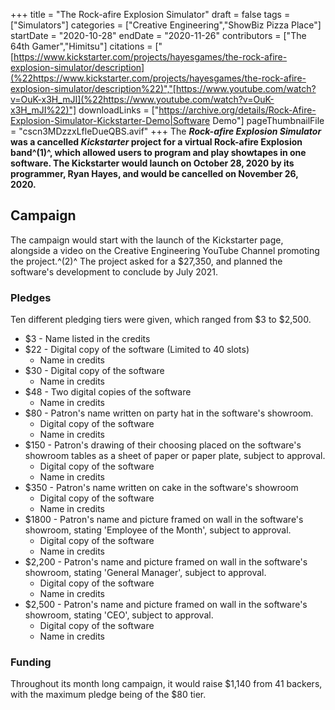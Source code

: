 +++
title = "The Rock-afire Explosion Simulator"
draft = false
tags = ["Simulators"]
categories = ["Creative Engineering","ShowBiz Pizza Place"]
startDate = "2020-10-28"
endDate = "2020-11-26"
contributors = ["The 64th Gamer","Himitsu"]
citations = ["[https://www.kickstarter.com/projects/hayesgames/the-rock-afire-explosion-simulator/description](%22https://www.kickstarter.com/projects/hayesgames/the-rock-afire-explosion-simulator/description%22)","[https://www.youtube.com/watch?v=OuK-x3H_mJI](%22https://www.youtube.com/watch?v=OuK-x3H_mJI%22)"]
downloadLinks = ["https://archive.org/details/Rock-Afire-Explosion-Simulator-Kickstarter-Demo|Software Demo"]
pageThumbnailFile = "cscn3MDzzxLfleDueQBS.avif"
+++
The ***Rock-afire Explosion Simulator* was a cancelled *Kickstarter* project for a virtual Rock-afire Explosion band^(1)^, which allowed users to program and play showtapes in one software.
The Kickstarter would launch on October 28, 2020 by its programmer, Ryan Hayes, and would be cancelled on November 26, 2020.**

## Campaign

The campaign would start with the launch of the Kickstarter page, alongside a video on the Creative Engineering YouTube Channel promoting the project.^(2)^ The project asked for a $27,350, and planned the software's development to conclude by July 2021.

### Pledges

Ten different pledging tiers were given, which ranged from $3 to $2,500.

- $3 - Name listed in the credits
- $22 - Digital copy of the software (Limited to 40 slots)
  - Name in credits
- $30 - Digital copy of the software
  - Name in credits
- $48 - Two digital copies of the software
  - Name in credits
- $80 - Patron's name written on party hat in the software's showroom.
  - Digital copy of the software
  - Name in credits
- $150 - Patron's drawing of their choosing placed on the software's showroom tables as a sheet of paper or paper plate, subject to approval.
  - Digital copy of the software
  - Name in credits
- $350 - Patron's name written on cake in the software's showroom
  - Digital copy of the software
  - Name in credits
- $1800 - Patron's name and picture framed on wall in the software's showroom, stating 'Employee of the Month', subject to approval.
  - Digital copy of the software
  - Name in credits
- $2,200 - Patron's name and picture framed on wall in the software's showroom, stating 'General Manager', subject to approval.
  - Digital copy of the software
  - Name in credits
- $2,500 - Patron's name and picture framed on wall in the software's showroom, stating 'CEO', subject to approval.
  - Digital copy of the software
  - Name in credits

### Funding

Throughout its month long campaign, it would raise $1,140 from 41 backers, with the maximum pledge being of the $80 tier.

